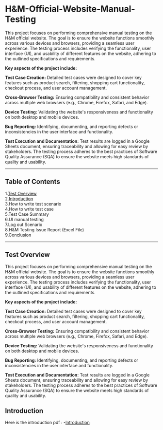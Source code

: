 # H&M-Official-Website-Manual-Testing
This project focuses on performing comprehensive manual testing on the H&M official website. The goal is to ensure the website functions smoothly across various devices and browsers, providing a seamless user experience. The testing process includes verifying the functionality, user interface (UI), and usability of different features on the website, adhering to the outlined specifications and requirements.

**Key aspects of the project include:**

**Test Case Creation:** Detailed test cases were designed to cover key features such as product search, filtering, shopping cart functionality, checkout process, and user account management.

**Cross-Browser Testing:** Ensuring compatibility and consistent behavior across multiple web browsers (e.g., Chrome, Firefox, Safari, and Edge).

**Device Testing:** Validating the website's responsiveness and functionality on both desktop and mobile devices.

**Bug Reporting:** Identifying, documenting, and reporting defects or inconsistencies in the user interface and functionality.

**Test Execution and Documentation:** Test results are logged in a Google Sheets document, ensuring traceability and allowing for easy review by stakeholders. The testing process adheres to the best practices of Software Quality Assurance (SQA) to ensure the website meets high standards of quality and usability.

------

## Table of Contents
1.[Test Overview](#test-overview) <br>
2.[Introduction](#introduction) <br>
3.How to write test scenario <br>
4.How to write test case <br>
5.Test Case Summary <br>
6.UI manual testing <br>
7.Log out Scenario <br>
8.H&M Testing Issue Report (Excel File) <br>
9.Conclusion <br>

------

## Test Overview
This project focuses on performing comprehensive manual testing on the H&M official website. The goal is to ensure the website functions smoothly across various devices and browsers, providing a seamless user experience. The testing process includes verifying the functionality, user interface (UI), and usability of different features on the website, adhering to the outlined specifications and requirements.

**Key aspects of the project include:**

**Test Case Creation:** Detailed test cases were designed to cover key features such as product search, filtering, shopping cart functionality, checkout process, and user account management.

**Cross-Browser Testing:** Ensuring compatibility and consistent behavior across multiple web browsers (e.g., Chrome, Firefox, Safari, and Edge).

**Device Testing:** Validating the website's responsiveness and functionality on both desktop and mobile devices.

**Bug Reporting:** Identifying, documenting, and reporting defects or inconsistencies in the user interface and functionality.

**Test Execution and Documentation:** Test results are logged in a Google Sheets document, ensuring traceability and allowing for easy review by stakeholders. The testing process adheres to the best practices of Software Quality Assurance (SQA) to ensure the website meets high standards of quality and usability.

## Introduction 
Here is the introduction pdf : -[Introduction](./Introduction.pdf)
